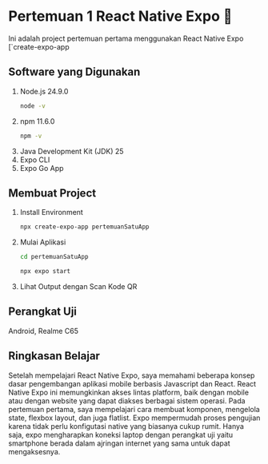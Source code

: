 # Pertemuan 1 React Native Expo 👋

Ini adalah project pertemuan pertama menggunakan React Native Expo [`create-expo-app

## Software yang Digunakan
1. Node.js 24.9.0
   ```bash
   node -v
   ```
2. npm 11.6.0
   ```bash
   npm -v
   ```
3. Java Development Kit (JDK) 25
4. Expo CLI
5. Expo Go App

## Membuat Project

1. Install Environment

   ```bash
   npx create-expo-app pertemuanSatuApp
   ```

2. Mulai Aplikasi

   ```bash
   cd pertemuanSatuApp
   ```
   ```bash
   npx expo start
   ```
3. Lihat Output dengan Scan Kode QR

## Perangkat Uji
Android, Realme C65

## Ringkasan Belajar
Setelah mempelajari React Native Expo, saya memahami beberapa konsep dasar pengembangan aplikasi mobile berbasis Javascript dan React. React Native Expo ini memungkinkan akses lintas platform, baik dengan mobile atau dengan website yang dapat diakses berbagai sistem operasi. Pada pertemuan pertama, saya mempelajari cara membuat komponen, mengelola state, flexbox layout, dan juga flatlist. Expo mempermudah proses pengujian karena tidak perlu konfigutasi native yang biasanya cukup rumit. Hanya saja, expo mengharapkan koneksi laptop dengan perangkat uji yaitu smartphone berada dalam ajringan internet yang sama untuk dapat mengaksesnya.

